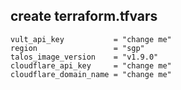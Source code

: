 ## create terraform.tfvars
```
vult_api_key           = "change me"
region                 = "sgp"
talos_image_version    = "v1.9.0"
cloudflare_api_key     = "change me"
cloudflare_domain_name = "change me"

```
